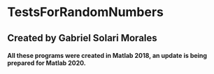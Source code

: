 # TestsForRandomNumbers
## Created by Gabriel Solari Morales

#### All these programs were created in Matlab 2018, an update is being prepared for Matlab 2020.
